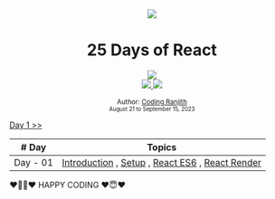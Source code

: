 <div align="center">
<img src="https://i.ibb.co/7pVdg0V/reactjs.jpg" />
</div>

<div align="center">

  <h1>25 Days of React</h1>

<div align="center">
<img src="https://i.ibb.co/WxJdF0b/react-logo.png" />
</div>

  <a class="header-badge" target="_blank" href="https://www.linkedin.com/in/coding-ranjith-97b6ab238">
  <img src="https://img.shields.io/badge/style--5eba00.svg?label=LinkedIn&logo=linkedin&style=social">
  </a>

  <a class="header-badge" target="_blank" href="https://youtube.com/@coding-ranjith">
  <img src="https://img.shields.io/badge/style--5eba00.svg?label=Youtube&logo=youtube&style=social">
  </a>

<sub>Author: <a href="https://www.linkedin.com/in/coding-ranjith-97b6ab238" target="_blank">Coding Ranjith</a><br>
<small> August 21 to September 15, 2023</small></sub>

</div>


[Day 1 >>]()

| # Day |                                                           Topics                                                            |
| ----- | :-------------------------------------------------------------------------------------------------------------------------: |
| Day - 01 | [Introduction](#introduction) , [Setup](#setup) , [React ES6](#react-es6) , [React Render](#react-render)  |




❤️👨‍💻❤️ HAPPY CODING ❤️😇❤️







